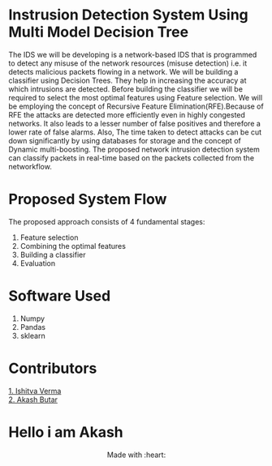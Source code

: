 # Instrusion Detection System Using Multi Model Decision Tree

The IDS we will be developing is a network-based IDS that is programmed to detect any misuse of the network resources (misuse detection) i.e. it detects malicious 
packets flowing in a network. We will be building a classifier using Decision Trees. They help in increasing the accuracy at which intrusions are detected. Before 
building the classifier we will be required to select the most optimal features using Feature selection. We will be employing the concept of Recursive Feature 
Elimination(RFE).Because of RFE the attacks are detected more efficiently even in highly congested networks. It also leads to a lesser number of false positives 
and therefore a lower rate of false alarms. Also, The time taken to detect attacks can be cut down significantly by using databases for storage and the concept of 
Dynamic multi-boosting. The proposed network intrusion detection system can classify packets in real-time based on the packets collected from the networkflow.

# Proposed System Flow

The proposed approach consists of 4 fundamental stages:
1. Feature selection
2. Combining the optimal features
3. Building a classifier
4. Evaluation

# Software Used
1. Numpy
2. Pandas
3. sklearn

# Contributors
<a href = "https://github.com/ISHITVAVERMA">1. Ishitva Verma </a></br>
<a href = "https://github.com/Akash708231">2. Akash Butar </a></br>
<h1>Hello i am Akash</h1>

<p align="center">
	Made with :heart:
</p>
